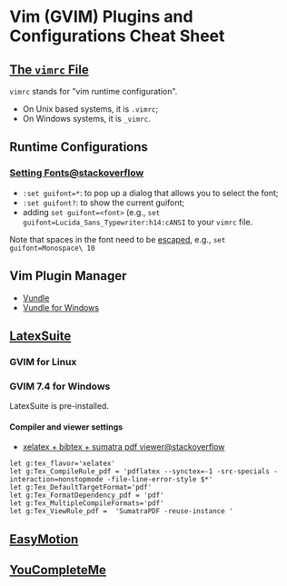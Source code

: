 # Vim (GVIM) Plugins and Configurations Cheat Sheet

## [The `vimrc` File](http://vim.wikia.com/wiki/Vimrc)
`vimrc` stands for "vim runtime configuration".
- On Unix based systems, it is `.vimrc`;
- On Windows systems, it is `_vimrc`.

## Runtime Configurations

### [Setting Fonts@stackoverflow](http://stackoverflow.com/a/17508781/1833118)
- `:set guifont=*`: to pop up a dialog that allows you to select the font;
- `:set guifont?`: to show the current guifont;
- adding `set guifont=<font>` (e.g., `set guifont=Lucida_Sans_Typewriter:h14:cANSI` to your `vimrc` file.

Note that spaces in the font need to be [escaped](http://vim.wikia.com/wiki/Change_font), e.g., `set guifont=Monospace\ 10`

## Vim Plugin Manager
- [Vundle](https://github.com/VundleVim/Vundle.vim)
- [Vundle for Windows](https://github.com/VundleVim/Vundle.vim/wiki/Vundle-for-Windows)

## [LatexSuite](http://vim-latex.sourceforge.net/)

### GVIM for Linux

### GVIM 7.4 for Windows 
LatexSuite is pre-installed.

#### Compiler and viewer settings

- [xelatex + bibtex + sumatra pdf viewer@stackoverflow](http://tex.stackexchange.com/a/103807/23098)
```
let g:tex_flavor='xelatex'
let g:Tex_CompileRule_pdf = 'pdflatex --synctex=-1 -src-specials -interaction=nonstopmode -file-line-error-style $*'
let g:Tex_DefaultTargetFormat='pdf'
let g:Tex_FormatDependency_pdf = 'pdf'
let g:Tex_MultipleCompileFormats='pdf'
let g:Tex_ViewRule_pdf =  'SumatraPDF -reuse-instance '
```

## [EasyMotion](https://github.com/easymotion/vim-easymotion) 

## [YouCompleteMe](https://github.com/Valloric/YouCompleteMe)
